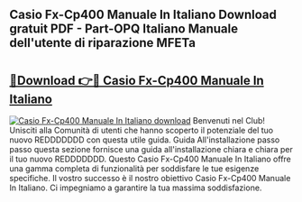 ## Casio Fx-Cp400 Manuale In Italiano Download gratuit PDF - Part-OPQ Italiano Manuale dell'utente di riparazione MFETa

# <h2><a href="http://dfarnp.blite.top/?on=Casio+Fx-Cp400+Manuale+In+Italiano">🔗Download 👉🔴 Casio Fx-Cp400 Manuale In Italiano</a></h2>

[![Casio Fx-Cp400 Manuale In Italiano download](https://i.imgur.com/lujVjoI.png)](http://dfarnp.blite.top/?on=Casio+Fx-Cp400+Manuale+In+Italiano)
Benvenuti nel Club! Unisciti alla Comunità di utenti che hanno scoperto il potenziale del tuo nuovo REDDDDDDD con questa utile guida. Guida All'installazione passo passo questa sezione fornisce una guida all'installazione chiara e chiara per il tuo nuovo REDDDDDDD. Questo Casio Fx-Cp400 Manuale In Italiano offre una gamma completa di funzionalità per soddisfare le tue esigenze specifiche. Il vostro successo è il nostro obiettivo Casio Fx-Cp400 Manuale In Italiano. Ci impegniamo a garantire la tua massima soddisfazione.
